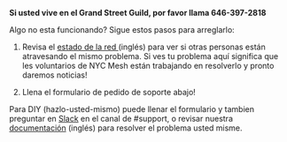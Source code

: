 **Si usted vive en el Grand Street Guild, por favor llama 646-397-2818**


Algo no esta funcionando? Sigue estos pasos para arreglarlo:


1. Revisa el [estado de la red ](/network-status) (inglés) para ver si otras personas están atravesando el mismo problema. Si ves tu problema aquí significa que les voluntarios de NYC Mesh están trabajando en resolverlo y pronto daremos noticias!

2. Llena el formulario de pedido de soporte abajo!

Para DIY (hazlo-usted-mismo) puede llenar el formulario y tambien preguntar en [Slack](https://slack.nycmesh.net/) en el canal de #support, o revisar nuestra [documentación](https://docs.nycmesh.net/) (inglés) para resolver el problema usted misme.
